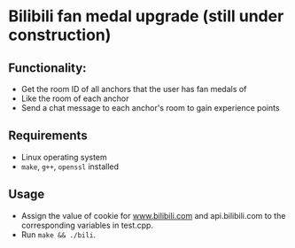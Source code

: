 # Bilibili fan medal upgrade (still under construction)

## Functionality:
- Get the room ID of all anchors that the user has fan medals of
- Like the room of each anchor
- Send a chat message to each anchor's room to gain experience points

## Requirements
- Linux operating system
- `make`, `g++`, `openssl` installed

## Usage
- Assign the value of cookie for www.bilibili.com and api.bilibili.com to the corresponding variables in test.cpp.
- Run `make && ./bili`.
